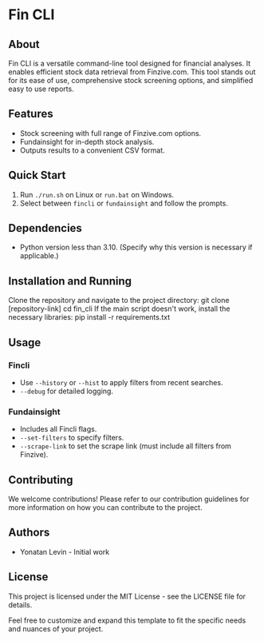 # Fin CLI

## About
Fin CLI is a versatile command-line tool designed for financial analyses. It enables efficient stock data retrieval from Finzive.com. This tool stands out for its ease of use, comprehensive stock screening options, and simplified easy to use reports.

## Features
- Stock screening with full range of Finzive.com options.
- Fundainsight for in-depth stock analysis.
- Outputs results to a convenient CSV format.

## Quick Start
1. Run `./run.sh` on Linux or `run.bat` on Windows.
2. Select between `fincli` or `fundainsight` and follow the prompts.

## Dependencies
- Python version less than 3.10. (Specify why this version is necessary if applicable.)

## Installation and Running
Clone the repository and navigate to the project directory:
git clone [repository-link]
cd fin_cli
If the main script doesn't work, install the necessary libraries:
pip install -r requirements.txt

## Usage
### Fincli
- Use `--history` or `--hist` to apply filters from recent searches.
- `--debug` for detailed logging.

### Fundainsight
- Includes all Fincli flags.
- `--set-filters` to specify filters.
- `--scrape-link` to set the scrape link (must include all filters from Finzive).

## Contributing
We welcome contributions! Please refer to our contribution guidelines for more information on how you can contribute to the project.

## Authors
- Yonatan Levin - Initial work

## License
This project is licensed under the MIT License - see the LICENSE file for details.

Feel free to customize and expand this template to fit the specific needs and nuances of your project.
